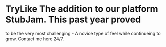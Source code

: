 # TryLike The addition to our platform StubJam.  This past year proved 
to be the very most challenging - A novice type of feel while continueing 
to grow. Contact me here 24/7.
